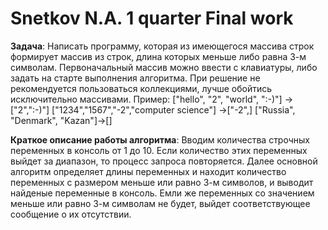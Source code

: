 #  Snetkov N.A.   1 quarter Final work
**Задача**: Написать программу, которая из имеющегося массива строк формирует массив из строк, длина которых меньше либо равна 3-м символам. Первоначальный массив можно ввести с клавиатуры, либо задать на старте выполнения алгоритма. При решение не рекомендуется пользоваться коллекциями, лучше обойтись исключительно массивами.
Пример: ["hello", "2", "world", ":-)"] -> ["2",":-)"] ["1234","1567","-2","computer science"] ->["-2",] ["Russia", "Denmark", "Kazan"]->[]

**Краткое описание работы алгоритма**:
Вводим количества строчных переменных в консоль от 1 до 10. Если количество этих переменных выйдет за диапазон, то процесс запроса повторяется. Далее  основной алгоритм определяет длины переменных и находит количество переменных с размером меньше или равно 3-м символов, и выводит найденые переменные в консоль. Емли же переменных со значением меньше или равно 3-м символам не будет, выйдет соответствующее сообщение о их отсутствии. 

